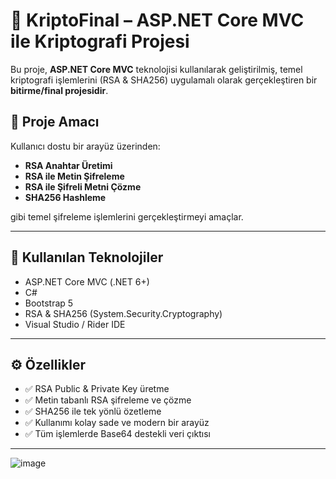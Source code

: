 # 🔐 KriptoFinal – ASP.NET Core MVC ile Kriptografi Projesi

Bu proje, **ASP.NET Core MVC** teknolojisi kullanılarak geliştirilmiş, temel kriptografi işlemlerini (RSA & SHA256) uygulamalı olarak gerçekleştiren bir **bitirme/final projesidir**.

## 🎯 Proje Amacı

Kullanıcı dostu bir arayüz üzerinden:
- **RSA Anahtar Üretimi**
- **RSA ile Metin Şifreleme**
- **RSA ile Şifreli Metni Çözme**
- **SHA256 Hashleme**

gibi temel şifreleme işlemlerini gerçekleştirmeyi amaçlar.

---

## 🧰 Kullanılan Teknolojiler

- ASP.NET Core MVC (.NET 6+)
- C#
- Bootstrap 5
- RSA & SHA256 (System.Security.Cryptography)
- Visual Studio / Rider IDE

---

## ⚙️ Özellikler

- ✅ RSA Public & Private Key üretme
- ✅ Metin tabanlı RSA şifreleme ve çözme
- ✅ SHA256 ile tek yönlü özetleme
- ✅ Kullanımı kolay sade ve modern bir arayüz
- ✅ Tüm işlemlerde Base64 destekli veri çıktısı

---

![image](https://github.com/user-attachments/assets/bb9f4a8b-f37e-45d9-a924-f8d649716204)

